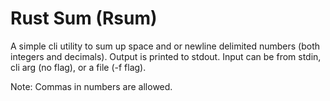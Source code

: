 # Rust Sum (Rsum)

A simple cli utility to sum up space and or newline delimited numbers (both
integers and decimals). Output is printed to stdout. Input can be from stdin,
cli arg (no flag), or a file (-f flag).<br> 

Note: Commas in numbers are allowed.
